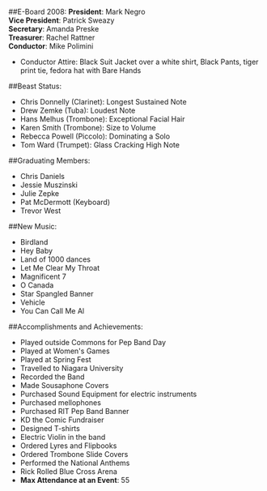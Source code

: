 ##E-Board 2008:
__President__: Mark Negro   
__Vice President__:  Patrick Sweazy  
__Secretary__:  Amanda Preske  
__Treasurer__: Rachel Rattner  
__Conductor__: Mike Polimini    

* Conductor Attire: Black Suit Jacket over a white shirt, Black Pants, tiger print tie, fedora hat with Bare Hands

##Beast Status:
* Chris Donnelly (Clarinet): Longest Sustained Note
* Drew Zemke (Tuba): Loudest Note
* Hans Melhus (Trombone): Exceptional Facial Hair
* Karen Smith (Trombone): Size to Volume 
* Rebecca Powell (Piccolo): Dominating a Solo
* Tom Ward (Trumpet): Glass Cracking High Note

##Graduating Members:
* Chris Daniels
* Jessie Muszinski
* Julie Zepke
* Pat McDermott (Keyboard)
* Trevor West

##New Music:
* Birdland
* Hey Baby
* Land of 1000 dances
* Let Me Clear My Throat
* Magnificent 7
* O Canada
* Star Spangled Banner
* Vehicle
* You Can Call Me Al

##Accomplishments and Achievements:
* Played outside Commons for Pep Band Day
* Played at Women's Games
* Played at Spring Fest
* Travelled to Niagara University
* Recorded the Band
* Made Sousaphone Covers
* Purchased Sound Equipment for electric instruments
* Purchased mellophones
* Purchased RIT Pep Band Banner
* KD the Comic Fundraiser
* Designed T-shirts
* Electric Violin in the band
* Ordered Lyres and Flipbooks
* Ordered Trombone Slide Covers
* Performed the National Anthems
* Rick Rolled Blue Cross Arena
* __Max Attendance at an Event__: 55


